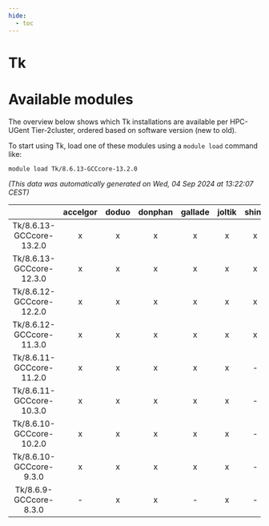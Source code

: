 ```yaml
---
hide:
  - toc
---
```


Tk
==

# Available modules


The overview below shows which Tk installations are available per HPC-UGent Tier-2cluster, ordered based on software version (new to old).

To start using Tk, load one of these modules using a `module load` command like:

```shell
module load Tk/8.6.13-GCCcore-13.2.0
```

*(This data was automatically generated on Wed, 04 Sep 2024 at 13:22:07 CEST)*  

| |accelgor|doduo|donphan|gallade|joltik|shinx|skitty|
| :---: | :---: | :---: | :---: | :---: | :---: | :---: | :---: |
|Tk/8.6.13-GCCcore-13.2.0|x|x|x|x|x|x|x|
|Tk/8.6.13-GCCcore-12.3.0|x|x|x|x|x|x|x|
|Tk/8.6.12-GCCcore-12.2.0|x|x|x|x|x|x|x|
|Tk/8.6.12-GCCcore-11.3.0|x|x|x|x|x|x|x|
|Tk/8.6.11-GCCcore-11.2.0|x|x|x|x|x|-|x|
|Tk/8.6.11-GCCcore-10.3.0|x|x|x|x|x|-|x|
|Tk/8.6.10-GCCcore-10.2.0|x|x|x|x|x|-|x|
|Tk/8.6.10-GCCcore-9.3.0|x|x|x|x|x|-|x|
|Tk/8.6.9-GCCcore-8.3.0|-|x|x|-|x|-|x|
